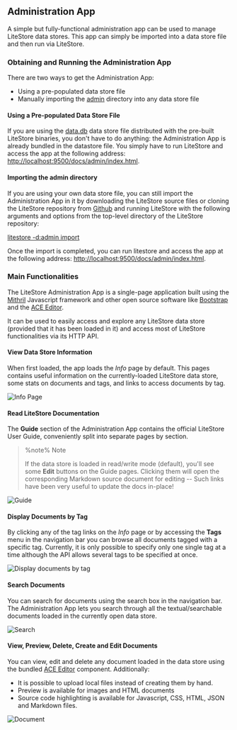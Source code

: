 ## Administration App

A simple but fully-functional administration app can be used to manage LiteStore data stores. This app can simply be imported into a data store file and then run via LiteStore.

### Obtaining and Running the Administration App

There are two ways to get the Administration App:

* Using a pre-populated data store file
* Manually importing the [admin](class:dir) directory into any data store file

#### Using a Pre-populated Data Store File

If you are using the [data.db](class:file) data store file distributed with the pre-built LiteStore binaries, you don't have to do anything: the Administration App is already bundled in the datastore file. You simply have to run LiteStore and access the app at the following address: <http://localhost:9500/docs/admin/index.html>.

#### Importing the admin directory

If you are using your own data store file, you can still import the Administration App in it by downloading the LiteStore source files or cloning the LiteStore repository from [Github](https://github.com/h3rald/litestore) and running LiteStore with the following arguments and options from the top-level directory of the LiteStore repository:

[litestore -d:admin import](class:cmd)

Once the import is completed, you can run litestore and access the app at the following address: <http://localhost:9500/docs/admin/index.html>.

### Main Functionalities

The LiteStore Administration App is a single-page application built using the [Mithril](https://lhorie.github.io/mithril/) Javascript framework and other open source software like [Bootstrap](http://getbootstrap.com/) and the [ACE Editor](http://ace.c9.io/).

It can be used to easily access and explore any LiteStore data store (provided that it has been loaded in it) and access most of LiteStore functionalities via its HTTP API.

#### View Data Store Information

When first loaded, the app loads the _Info_ page by default. This pages contains useful information on the currently-loaded LiteStore data store, some stats on documents and tags, and links to access documents by tag.

![Info Page](images/app_info.png)

#### Read LiteStore Documentation

The **Guide** section of the Administration App contains the official LiteStore User Guide, conveniently split into separate pages by section. 

> %note%
> Note
>
> If the data store is loaded in read/write mode (default), you'll see some **Edit** buttons on the Guide pages. Clicking them will open the corresponding Markdown source document for editing -- Such links have been very useful to update the docs in-place!

![Guide](images/app_guide.png)

#### Display Documents by Tag

By clicking any of the tag links on the _Info_ page or by accessing the **Tags** menu in the navigation bar you can browse all documents tagged with a specific tag. Currently, it is only possible to specify only one single tag at a time although the API allows several tags to be specified at once. 

![Display documents by tag](images/app_tags.png)

#### Search Documents

You can search for documents using the search box in the navigation bar. The Administration App lets you search through all the textual/searchable documents loaded in the currently open data store.

![Search](images/app_search.png)

#### View, Preview, Delete, Create and Edit Documents

You can view, edit and delete any document loaded in the data store using the bundled [ACE Editor](http://ace.c9.io/) component. Additionally:

* It is possible to upload local files instead of creating them by hand.
* Preview is available for images and HTML documents
* Source code highlighting is available for Javascript, CSS, HTML, JSON and Markdown files.

![Document](images/app_document.png)
